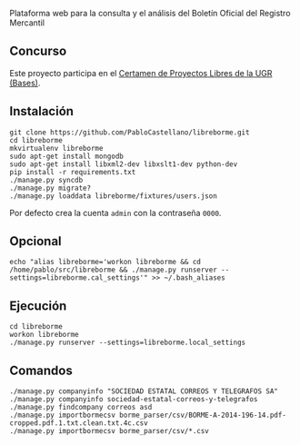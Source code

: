 Plataforma web para la consulta y el análisis del Boletín Oficial del Registro Mercantil

Concurso
--------

Este proyecto participa en el [Certamen de Proyectos Libres de la UGR](http://osl.ugr.es/2014/09/26/premios-a-proyectos-libres-de-la-ugr/) [(Bases)](http://osl.ugr.es/bases-de-los-premios-a-proyectos-libres-de-la-ugr/).

Instalación
-----------

    git clone https://github.com/PabloCastellano/libreborme.git
    cd libreborme
    mkvirtualenv libreborme
    sudo apt-get install mongodb
    sudo apt-get install libxml2-dev libxslt1-dev python-dev
    pip install -r requirements.txt
    ./manage.py syncdb
    ./manage.py migrate?
    ./manage.py loaddata libreborme/fixtures/users.json

Por defecto crea la cuenta `admin` con la contraseña `0000`.


Opcional
--------

    echo "alias libreborme='workon libreborme && cd /home/pablo/src/libreborme && ./manage.py runserver --settings=libreborme.cal_settings'" >> ~/.bash_aliases

Ejecución
---------

    cd libreborme
    workon libreborme
    ./manage.py runserver --settings=libreborme.local_settings

Comandos
--------

    ./manage.py companyinfo "SOCIEDAD ESTATAL CORREOS Y TELEGRAFOS SA"
    ./manage.py companyinfo sociedad-estatal-correos-y-telegrafos
    ./manage.py findcompany correos asd
    ./manage.py importbormecsv borme_parser/csv/BORME-A-2014-196-14.pdf-cropped.pdf.1.txt.clean.txt.4c.csv
    ./manage.py importbormecsv borme_parser/csv/*.csv

